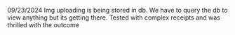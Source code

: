 09/23/2024
Img uploading is being stored in db. We have to query the db to view anything but its getting there.
Tested with complex receipts and was thrilled with the outcome
